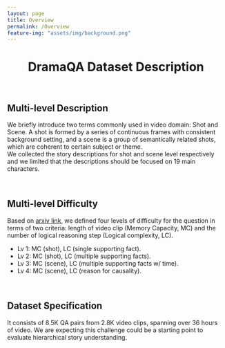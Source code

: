 ```yaml
---
layout: page
title: Overview
permalink: /Overview
feature-img: "assets/img/background.png"
---
```


<div class="overview content-container">
  <h1 class = "content-title" style="TEXT-ALIGN: center">
    DramaQA Dataset Description
  </h1> <br />
  
  <div class="content-item">
    <h2 class = "content-subtitle">
      Multi-level Description
    </h2>
    <p class = "content-item">
      We briefly introduce two terms commonly used in video domain: Shot and Scene. A shot is formed by a series of continuous frames with consistent background setting, and a scene is a group of semantically related shots, which are coherent to certain subject or theme.
      <br />
      We collected the story descriptions for shot and scene level respectively and we limited that the descriptions should be focused on 19 main characters.
    </p> <br />
    <h2 class = "content-subtitle">
      Multi-level Difficulty
    </h2>
    <p class = "content-item">
      Based on <a id="link" href="https://arxiv.org/abs/1904.00623">arxiv link</a>, we defined four levels of difficulty for the question in terms of two criteria: length of video clip (Memory Capacity, MC) and the number of logical reasoning step (Logical complexity, LC).
      <ul>
        <li> Lv 1: MC (shot), LC (single supporting fact). </li>
        <li> Lv 2: MC (shot), LC (multiple supporting facts). </li>
        <li> Lv 3: MC (scene), LC (multiple supporting facts w/ time). </li>
        <li> Lv 4: MC (scene), LC (reason for causality). </li>
      </ul> <br />
    <h2 class = "content-subtitle">
      Dataset Specification
    </h2>
    <p class = "content-item">
      It consists of 8.5K QA pairs from 2.8K video clips, spanning over 36 hours of video. We are expecting this challenge could be a starting point to evaluate hierarchical story understanding.
    </p>  